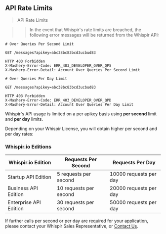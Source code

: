 ## API Rate Limits

> API Rate Limits

> > In the event that Whispir's rate limits are breached, the following error messages will be returned from the Whispir API:

```shell
# Over Queries Per Second Limit 

GET /messages?apikey=abc38bc83bcd3ucbud83

HTTP 403 Forbidden
X-Mashery-Error-Code: ERR_403_DEVELOPER_OVER_QPS
X-Mashery-Error-Detail: Account Over Queries Per Second Limit

# Over Queries Per Day Limit

GET /messages?apikey=abc38bc83bcd3ucbud83

HTTP 403 Forbidden
X-Mashery-Error-Code: ERR_403_DEVELOPER_OVER_QPD
X-Mashery-Error-Detail: Account Over Queries Per Day Limit
```

Whispir's API usage is limited on a per apikey basis using **per second** limit and **per day** limits.

Depending on your Whispir License, you will obtain higher per second and per day rates:

### Whispir.io Editions

Whispir.io Edition | Requests Per Second | Requests Per Day
-------------- | -------------- | --------------
Startup API Edition | 5 requests per second | 10000 requests per day
Business API Edition | 10 requests per second | 20000 requests per day
Enterprise API Edition | 30 requests per second | 50000 requests per day

If further calls per second or per day are required for your application, please contact your Whispir Sales Representative, or [Contact Us](https://whispir.io/contact/).
